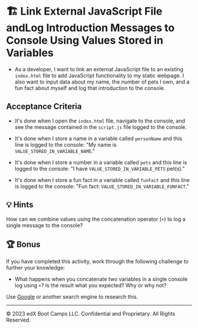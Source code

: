 # 🏗️ Link External JavaScript File andLog Introduction Messages to Console Using Values Stored in Variables 

* As a developer, I want to link an external JavaScript file to an existing `index.html` file to add JavaScript functionality to my static webpage. I also want to input data about my name, the number of pets I own, and a fun fact about myself and log that introduction to the console.

## Acceptance Criteria

* It's done when I open the `index.html` file, navigate to the console, and see the message contained in the `script.js` file logged to the console. 
  
* It's done when I store a name in a variable called `personName` and this line is logged to the console: "My name is `VALUE_STORED_IN_VARIABLE_NAME`."

* It's done when I store a number in a variable called `pets` and this line is logged to the console: "I have `VALUE_STORED_IN_VARIABLE_PETS` pet(s)."

* It's done when I store a fun fact in a variable called `funFact` and this line is logged to the console: "Fun fact: `VALUE_STORED_IN_VARIABLE_FUNFACT`."

## 💡 Hints

How can we combine values using the concatenation operator (`+`) to log a single message to the console?

## 🏆 Bonus

If you have completed this activity, work through the following challenge to further your knowledge:

* What happens when you concatenate two variables in a single console log using `+`? Is the result what you expected? Why or why not? 

Use [Google](https://www.google.com) or another search engine to research this.

---

© 2023 edX Boot Camps LLC. Confidential and Proprietary. All Rights Reserved.